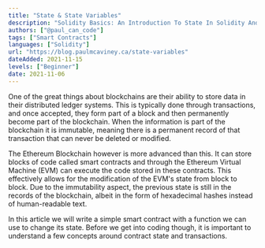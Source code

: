 ```yaml
---
title: "State & State Variables"
description: "Solidity Basics: An Introduction To State In Solidity And How To Change It"
authors: ["@paul_can_code"]
tags: ["Smart Contracts"]
languages: ["Solidity"]
url: "https://blog.paulmcaviney.ca/state-variables"
dateAdded: 2021-11-15
levels: ["Beginner"]
date: 2021-11-06
---
```


One of the great things about blockchains are their ability to store data in their distributed ledger systems. This is typically done through transactions, and once accepted, they form part of a block and then permanently become part of the blockchain. When the information is part of the blockchain it is immutable, meaning there is a permanent record of that transaction that can never be deleted or modified.

The Ethereum Blockchain however is more advanced than this. It can store blocks of code called smart contracts and through the Ethereum Virtual Machine (EVM) can execute the code stored in these contracts. This effectively allows for the modification of the EVM's state from block to block. Due to the immutability aspect, the previous state is still in the records of the blockchain, albeit in the form of hexadecimal hashes instead of human-readable text.

In this article we will write a simple smart contract with a function we can use to change its state. Before we get into coding though, it is important to understand a few concepts around contract state and transactions.